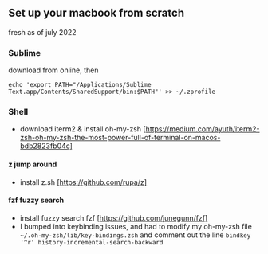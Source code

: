 ## Set up your macbook from scratch
fresh as of july 2022

### Sublime
download from online, then
```
echo 'export PATH="/Applications/Sublime Text.app/Contents/SharedSupport/bin:$PATH"' >> ~/.zprofile
```
### Shell
- download iterm2 & install oh-my-zsh
[https://medium.com/ayuth/iterm2-zsh-oh-my-zsh-the-most-power-full-of-terminal-on-macos-bdb2823fb04c]

#### z jump around
- install z.sh [https://github.com/rupa/z]

#### fzf fuzzy search
- install fuzzy search fzf [https://github.com/junegunn/fzf]
- I bumped into keybinding issues, and had to modify my oh-my-zsh file `~/.oh-my-zsh/lib/key-bindings.zsh`
and comment out the line `bindkey '^r' history-incremental-search-backward`








